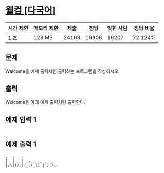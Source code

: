 # [웰컴 [다국어]](https://www.acmicpc.net/problem/5337)

| 시간 제한 | 메모리 제한 | 제출 | 정답 | 맞힌 사람 | 정답 비율 |
| --- | --- | --- | --- | --- | --- |
| 1 초 | 128 MB | 24103 | 16906 | 16207 | 72.124% |

## 문제

Welcome을 예제 출력처럼 출력하는 프로그램을 작성하시오.

## 출력

Welcome을 아래 예제 출력처럼 출력한다.

## 예제 입력 1

```

```

## 예제 출력 1

```
.  .   .
|  | _ | _. _ ._ _  _
|/\|(/.|(_.(_)[ | )(/.
```
